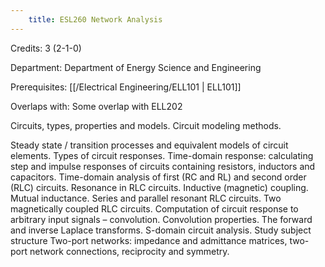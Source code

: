```yaml
---
    title: ESL260 Network Analysis
---
```

Credits: 3 (2-1-0)

Department: Department of Energy Science and Engineering

Prerequisites: [[/Electrical Engineering/ELL101 | ELL101]]

Overlaps with: Some overlap with ELL202

Circuits, types, properties and models. Circuit modeling methods.

Steady state / transition processes and equivalent models of circuit elements. Types of circuit responses. Time-domain response: calculating step and impulse responses of circuits containing resistors, inductors and capacitors. Time-domain analysis of first (RC and RL) and second order (RLC) circuits. Resonance in RLC circuits. Inductive (magnetic) coupling. Mutual inductance. Series and parallel resonant RLC circuits. Two magnetically coupled RLC circuits. Computation of circuit response to arbitrary input signals – convolution. Convolution properties. The forward and inverse Laplace transforms. S-domain circuit analysis. Study subject structure Two-port networks: impedance and admittance matrices, two-port network connections, reciprocity and symmetry.